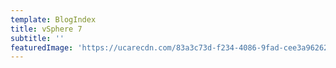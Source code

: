 ```yaml
---
template: BlogIndex
title: vSphere 7
subtitle: ''
featuredImage: 'https://ucarecdn.com/83a3c73d-f234-4086-9fad-cee3a9626230/'
---
```


